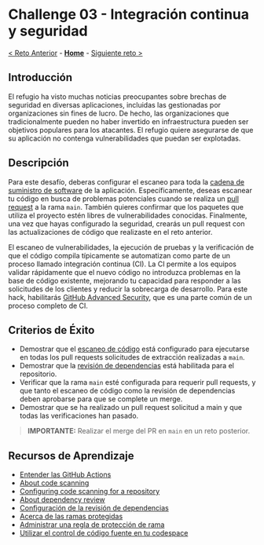 # Challenge 03 - Integración continua y seguridad

[< Reto Anterior](./Challenge-02.md) - **[Home](../README.md)** - [Siguiente reto >](./Challenge-04.md)

## Introducción

El refugio ha visto muchas noticias preocupantes sobre brechas de seguridad en diversas aplicaciones, incluidas las gestionadas por organizaciones sin fines de lucro. De hecho, las organizaciones que tradicionalmente pueden no haber invertido en infraestructura pueden ser objetivos populares para los atacantes. El refugio quiere asegurarse de que su aplicación no contenga vulnerabilidades que puedan ser explotadas.

## Descripción

Para este desafío, deberas configurar el escaneo para toda la [cadena de suministro de software](https://github.blog/2020-09-02-secure-your-software-supply-chain-and-protect-against-supply-chain-threats-github-blog/) de la aplicación. Específicamente, deseas escanear tu código en busca de problemas potenciales cuando se realiza un [pull request](https://docs.github.com/es/pull-requests/collaborating-with-pull-requests/proposing-changes-to-your-work-with-pull-requests/about-pull-requests) a la rama `main`. También quieres confirmar que los paquetes que utiliza el proyecto estén libres de vulnerabilidades conocidas. Finalmente, una vez que hayas configurado la seguridad, crearás un pull request con las actualizaciones de código que realizaste en el reto anterior.

El escaneo de vulnerabilidades, la ejecución de pruebas y la verificación de que el código compila típicamente se automatizan como parte de un proceso llamado integración continua (CI). La CI permite a los equipos validar rápidamente que el nuevo código no introduzca problemas en la base de código existente, mejorando tu capacidad para responder a las solicitudes de los clientes y reducir la sobrecarga de desarrollo. Para este hack, habilitarás [GitHub Advanced Security](https://docs.github.com/es/get-started/learning-about-github/about-github-advanced-security), que es una parte común de un proceso completo de CI.

## Criterios de Éxito

- Demostrar que el [escaneo de código](https://docs.github.com/es/code-security/code-scanning/introduction-to-code-scanning/about-code-scanning) está configurado para ejecutarse en todas los pull requests solicitudes de extracción realizadas a `main`.
- Demostrar que la [revisión de dependencias](https://docs.github.com/es/code-security/supply-chain-security/understanding-your-software-supply-chain/about-dependency-review) está habilitada para el repositorio.
- Verificar que la rama `main` esté configurada para requerir pull requests, y que tanto el escaneo de código como la revisión de dependencias deben aprobarse para que se complete un merge.
- Demostrar que se ha realizado un pull request solicitud a main y que todas las verificaciones han pasado.

> **IMPORTANTE:**  Realizar el merge del PR en `main` en un reto posterior. 

## Recursos de Aprendizaje

- [Entender las GitHub Actions](https://docs.github.com/es/actions/learn-github-actions/understanding-github-actions)
- [About code scanning](https://docs.github.com/code-security/code-scanning/automatically-scanning-your-code-for-vulnerabilities-and-errors/about-code-scanning)
- [Configuring code scanning for a repository](https://docs.github.com/code-security/code-scanning/automatically-scanning-your-code-for-vulnerabilities-and-errors/configuring-code-scanning-for-a-repository)
- [About dependency review](https://docs.github.com/code-security/supply-chain-security/understanding-your-software-supply-chain/about-dependency-review)
- [Configuración de la revisión de dependencias](https://docs.github.com/code-security/supply-chain-security/understanding-your-software-supply-chain/configuring-dependency-review)  
- [Acerca de las ramas protegidas](https://docs.github.com/es/repositories/configuring-branches-and-merges-in-your-repository/managing-protected-branches/about-protected-branches)
- [Administrar una regla de protección de rama](https://docs.github.com/es/repositories/configuring-branches-and-merges-in-your-repository/managing-protected-branches/managing-a-branch-protection-rule)
- [Utilizar el control de código fuente en tu codespace](https://docs.github.com/es/codespaces/developing-in-a-codespace/using-source-control-in-your-codespace)
